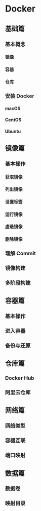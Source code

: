 # Docker

## 基础篇

### 基本概念

#### 镜像

#### 容器

#### 仓库

### 安装 Docker

#### macOS

#### CentOS

#### Ubuntu

## 镜像篇

### 基本操作

#### 获取镜像

#### 列出镜像

#### 设置标签

#### 运行镜像

#### 虚悬镜像

#### 删除镜像

### 理解 Commit

### 镜像构建

### 多阶段构建

## 容器篇

### 基本操作

### 进入容器

### 备份与还原

## 仓库篇

### Docker Hub

### 阿里云仓库

## 网络篇

### 网络类型

### 容器互联

### 端口映射

## 数据篇

### 数据卷

### 映射目录
